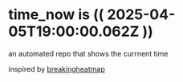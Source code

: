 # time_now is (( 2025-04-05T19:00:00.062Z ))

an automated repo that shows the currnent time

inspired by [breakingheatmap](https://github.com/breakingheatmap/breakingheatmap)